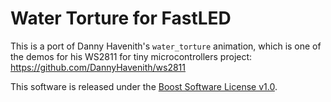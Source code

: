 # Water Torture for FastLED

This is a port of Danny Havenith's `water_torture` animation, which is 
one of the demos for his WS2811 for tiny microcontrollers project: 
https://github.com/DannyHavenith/ws2811

This software is released under the [Boost Software License v1.0](https://github.com/dougalcampbell/water_torture_fled//blob/master/LICENSE_1_0.txt).